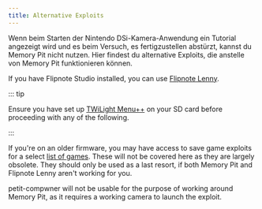 ```yaml
---
title: Alternative Exploits
---
```


Wenn beim Starten der Nintendo DSi-Kamera-Anwendung ein Tutorial angezeigt wird und es beim Versuch, es fertigzustellen abstürzt, kannst du Memory Pit nicht nutzen. Hier findest du alternative Exploits, die anstelle von Memory Pit funktionieren können.

If you have Flipnote Studio installed, you can use [Flipnote Lenny](launching-the-flipnote-exploit.html).

::: tip

Ensure you have set up [TWiLight Menu++](get-started.html#section-i-prep-work) on your SD card before proceeding with any of the following.

:::

If you're on an older firmware, you may have access to save game exploits for a select [list of games](https://dsibrew.org/wiki/DSi_exploits#DSiWare(True_DSi-Mode)_Exploits). These will not be covered here as they are largely obsolete. They should only be used as a last resort, if both Memory Pit and Flipnote Lenny aren't working for you.

petit-compwner will not be usable for the purpose of working around Memory Pit, as it requires a working camera to launch the exploit.
